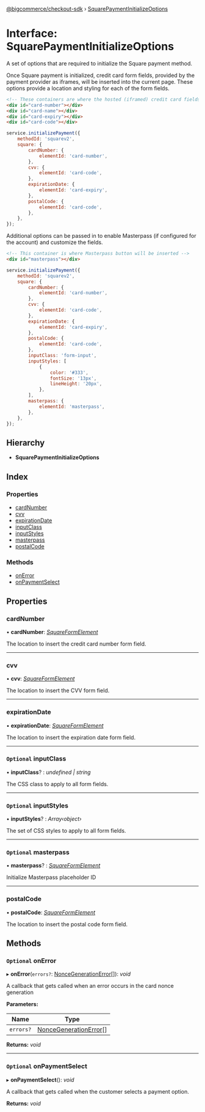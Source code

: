 [@bigcommerce/checkout-sdk](../README.md) › [SquarePaymentInitializeOptions](squarepaymentinitializeoptions.md)

# Interface: SquarePaymentInitializeOptions

A set of options that are required to initialize the Square payment method.

Once Square payment is initialized, credit card form fields, provided by the
payment provider as iframes, will be inserted into the current page. These
options provide a location and styling for each of the form fields.

```html
<!-- These containers are where the hosted (iframed) credit card fields will be inserted -->
<div id="card-number"></div>
<div id="card-name"></div>
<div id="card-expiry"></div>
<div id="card-code"></div>
```

```js
service.initializePayment({
    methodId: 'squarev2',
    square: {
        cardNumber: {
            elementId: 'card-number',
        },
        cvv: {
            elementId: 'card-code',
        },
        expirationDate: {
            elementId: 'card-expiry',
        },
        postalCode: {
            elementId: 'card-code',
        },
    },
});
```

Additional options can be passed in to enable Masterpass (if configured for
the account) and customize the fields.

```html
<!-- This container is where Masterpass button will be inserted -->
<div id="masterpass"></div>
```

```js
service.initializePayment({
    methodId: 'squarev2',
    square: {
        cardNumber: {
            elementId: 'card-number',
        },
        cvv: {
            elementId: 'card-code',
        },
        expirationDate: {
            elementId: 'card-expiry',
        },
        postalCode: {
            elementId: 'card-code',
        },
        inputClass: 'form-input',
        inputStyles: [
            {
                color: '#333',
                fontSize: '13px',
                lineHeight: '20px',
            },
        ],
        masterpass: {
            elementId: 'masterpass',
        },
    },
});
```

## Hierarchy

* **SquarePaymentInitializeOptions**

## Index

### Properties

* [cardNumber](squarepaymentinitializeoptions.md#cardnumber)
* [cvv](squarepaymentinitializeoptions.md#cvv)
* [expirationDate](squarepaymentinitializeoptions.md#expirationdate)
* [inputClass](squarepaymentinitializeoptions.md#optional-inputclass)
* [inputStyles](squarepaymentinitializeoptions.md#optional-inputstyles)
* [masterpass](squarepaymentinitializeoptions.md#optional-masterpass)
* [postalCode](squarepaymentinitializeoptions.md#postalcode)

### Methods

* [onError](squarepaymentinitializeoptions.md#optional-onerror)
* [onPaymentSelect](squarepaymentinitializeoptions.md#optional-onpaymentselect)

## Properties

###  cardNumber

• **cardNumber**: *[SquareFormElement](squareformelement.md)*

The location to insert the credit card number form field.

___

###  cvv

• **cvv**: *[SquareFormElement](squareformelement.md)*

The location to insert the CVV form field.

___

###  expirationDate

• **expirationDate**: *[SquareFormElement](squareformelement.md)*

The location to insert the expiration date form field.

___

### `Optional` inputClass

• **inputClass**? : *undefined | string*

The CSS class to apply to all form fields.

___

### `Optional` inputStyles

• **inputStyles**? : *Array‹object›*

The set of CSS styles to apply to all form fields.

___

### `Optional` masterpass

• **masterpass**? : *[SquareFormElement](squareformelement.md)*

Initialize Masterpass placeholder ID

___

###  postalCode

• **postalCode**: *[SquareFormElement](squareformelement.md)*

The location to insert the postal code form field.

## Methods

### `Optional` onError

▸ **onError**(`errors?`: [NonceGenerationError](noncegenerationerror.md)[]): *void*

A callback that gets called when an error occurs in the card nonce generation

**Parameters:**

Name | Type |
------ | ------ |
`errors?` | [NonceGenerationError](noncegenerationerror.md)[] |

**Returns:** *void*

___

### `Optional` onPaymentSelect

▸ **onPaymentSelect**(): *void*

A callback that gets called when the customer selects a payment option.

**Returns:** *void*
